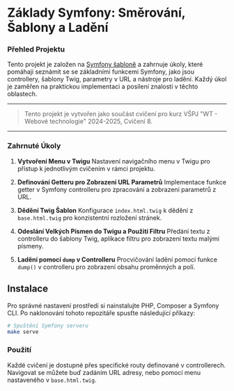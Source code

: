 # Základy Symfony: Směrování, Šablony a Ladění

### Přehled Projektu

Tento projekt je založen na [Symfony šabloně](https://github.com/Jekwwer/symfony-template) a zahrnuje úkoly, které pomáhají seznámit se se základními funkcemi Symfony, jako jsou controllery, šablony Twig, parametry v URL a nástroje pro ladění. Každý úkol je zaměřen na praktickou implementaci a posílení znalostí v těchto oblastech.

---

> Tento projekt je vytvořen jako součást cvičení pro kurz VŠPJ "WT - Webové technologie" 2024-2025, Cvičení 8.

---

### Zahrnuté Úkoly

1. **Vytvoření Menu v Twigu**
   Nastavení navigačního menu v Twigu pro přístup k jednotlivým cvičením v rámci projektu.

2. **Definování Getteru pro Zobrazení URL Parametrů**
   Implementace funkce getter v Symfony controlleru pro zpracování a zobrazení parametrů z URL.

3. **Dědění Twig Šablon**
   Konfigurace `index.html.twig` k dědění z `base.html.twig` pro konzistentní rozložení stránek.

4. **Odeslání Velkých Písmen do Twigu a Použití Filtru**
   Předání textu z controlleru do šablony Twig, aplikace filtru pro zobrazení textu malými písmeny.

5. **Ladění pomocí `dump` v Controlleru**
   Procvičování ladění pomocí funkce `dump()` v controlleru pro zobrazení obsahu proměnných a polí.

## Instalace

Pro správné nastavení prostředí si nainstalujte PHP, Composer a Symfony CLI. Po naklonování tohoto repozitáře spusťte následující příkazy:

```bash
# Spuštění Symfony serveru
make serve
```

### Použití

Každé cvičení je dostupné přes specifické routy definované v controllerech. Navigovat se můžete buď zadáním URL adresy, nebo pomocí menu nastaveného v `base.html.twig`.
